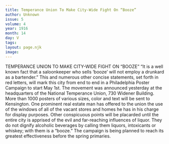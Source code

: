```yaml
---
title: Temperance Union To Make City-Wide Fight On “Booze”
author: Unknown
issue: 5
volume: 4
year: 1916
month: 14
day: V
tags:
layout: page.njk
image:
---
```

TEMPERANCE UNION TO MAKE CITY-WIDE FIGHT ON “BOOZE”      “It is a well known fact that a saloonkeeper who sells ‘booze’ will not employ a drunkard as a bartender.” This and numerous other concise statements, set forth in red letters, will mark this city from end to end in a Philadelphia Poster Campaign to start May 1st. The movement was announced yesterday at the headquarters of the National Temperance Union, 730 Widener Building.      More than 1000 posters of various sizes, color and text will be sent to Kensington. One prominent real estate man has offered to the union the use of the windows of all of the vacant stores and homes he has in his charge for display purposes. Other conspicuous points will be placarded until the entire city is apprised of the evil and far-reaching influences of liquor. They do not dignify alcoholic beverages by calling them liquors, intoxicants or whiskey; with them is a “booze.” The campaign is being planned to reach its greatest effectiveness before the spring primaries.
